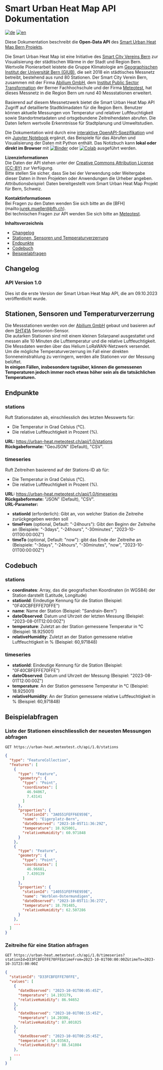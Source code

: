 # Smart Urban Heat Map API Dokumentation <!-- omit in toc -->

[![de](https://img.shields.io/badge/lang-de-green.svg)](../de)
[![en](https://img.shields.io/badge/lang-en-red.svg)](../)


Diese Dokumentation beschreibt die **Open-Data API** des [Smart Urban Heat Map Bern Projekts](https://urban-heat.meteotest.ch).

Die Smart Urban Heat Map ist eine Initiative des [Smart City Vereins Bern](https://www.smartcity-bern.ch/) zur Visualisierung der städtischen Wärme in der Stadt und Region Bern. Wertvolle Pionierarbeit leistete die Gruppe Klimatologie am [Geographischen Institut der Universität Bern (GIUB)](https://www.geography.unibe.ch/index_eng.html), die seit 2018 ein städtisches Messnetz betreibt, bestehend aus rund 80 Stationen. Der Smart City Verein Bern, zusammen mit der Firma [Abilium GmbH](https://www.abilium.io/), dem [Institut Public Sector Transformation](https://www.bfh.ch/de/forschung/forschungsbereiche/public-sector-transformation/) der Berner Fachhochschule und der Firma [Meteotest](https://meteotest.ch/), hat dieses Messnetz in die Region Bern um rund 40 Messstationen erweitert.

Basierend auf diesem Messnetzwerk bietet die Smart Urban Heat Map API Zugriff auf detaillierte Stadtklimadaten für die Region Bern. Benutzer können aktuelle Messungen von Temperatur und relativer Luftfeuchtigkeit sowie Standortmetadaten und ortsgebundene Zeitreihendaten abrufen. Die Daten liefern wertvolle Erkenntnisse für Stadtplanung und Umweltstudien.

Die Dokumentation wird durch eine [interaktive OpenAPI-Spezifikation](../Swagger) und ein [Jupyter Notebook](../python_examples.ipynb) ergänzt, das Beispiele für das Abrufen und Visualisierung der Daten mit Python enthält.
Das Notizbuch kann **lokal oder direkt im Browser** mit [![Binder](https://mybinder.org/badge_logo.svg)](https://mybinder.org/v2/gh/JurekMueller/SUH_Bern_API_Doc/main?labpath=python_examples.ipynb)
oder [![Colab](https://colab.research.google.com/assets/colab-badge.svg)](https://colab.research.google.com/github/JurekMueller/SUH_Bern_API_Doc/blob/main/python_examples.ipynb) ausgeführt werden.

**Lizenzinformationen**  
Die Daten der API stehen unter der [Creative Commons Attribution License (CC-BY)](https://creativecommons.org/licenses/by/4.0/) zur Verfügung.  
Bitte stellen Sie sicher, dass Sie bei der Verwendung oder Weitergabe dieser Daten in Ihren Projekten oder Anwendungen die Urheber angeben.  
*Attributionsbeispiel:* Daten bereitgestellt vom Smart Urban Heat Map Projekt für Bern, Schweiz.

**Kontaktinformationen**  
Bei Fragen zu den Daten wenden Sie sich bitte an die [BFH] (mailto:jurek.mueller@bfh.ch).  
Bei technischen Fragen zur API wenden Sie sich bitte an [Meteotest](mailto:office@meteotest.ch).  

**Inhaltsverzeichnis**
- [Changelog](#changelog)
- [Stationen, Sensoren und Temperaturverzerrung](#stationen-sensoren-und-temperaturverzerrung)
- [Endpunkte](#endpunkte)
- [Codebuch](#codebuch)
- [Beispielabfragen](#beispielabfragen)

## Changelog

### API Version 1.0 <!-- omit in toc -->

Dies ist die erste Version der Smart Urban Heat Map API, die am 09.10.2023 veröffentlicht wurde.

## Stationen, Sensoren und Temperaturverzerrung
Die Messstationen werden von der [Abilium GmbH](https://www.abilium.io/) gebaut und basieren auf dem [SHT41A](https://www.mouser.ch/datasheet/2/682/Datasheet_SHT4x-3003109.pdf) Sensorion-Sensor.  
Die autarken Stationen sind mit einem kleinen Solarpanel ausgestattet und messen alle 10 Minuten die Lufttemperatur und die relative Luftfeuchtigkeit.
Die Messdaten werden über das Helium LoRaWAN-Netzwerk versendet.  
Um die mögliche Temperaturverzerrung im Fall einer direkten Sonneneinstrahlung zu verringern, werden alle Stationen vor der Messung belüftet.  
**In einigen Fällen, insbesondere tagsüber, können die gemessenen Temperaturen jedoch immer noch etwas höher sein als die tatsächlichen Temperaturen.**

## Endpunkte

### stations <!-- omit in toc -->

Ruft Stationsdaten ab, einschliesslich des letzten Messwerts für:
* Die Temperatur in Grad Celsius (°C).  
* Die relative Luftfeuchtigkeit in Prozent (%).

**URL:** https://urban-heat.meteotest.ch/api/1.0/stations  
**Rückgabeformate:** "GeoJSON" (Default), "CSV".

### timeseries <!-- omit in toc -->
Ruft Zeitreihen basierend auf der Stations-ID ab für:  
* Die Temperatur in Grad Celsius (°C).  
* Die relative Luftfeuchtigkeit in Prozent (%).

**URL:** https://urban-heat.meteotest.ch/api/1.0/timeseries  
**Rückgabeformate:** "JSON" (Default), "CSV".  
**URL-Parameter:**
   * **stationId** (erforderlich): Gibt an, von welcher Station die Zeitreihe zurückgegeben werden soll
   * **timeFrom** (optional, Default: "-24hours"): Gibt den Beginn der Zeitreihe an (Beispiele: "-3days", "-24hours", "-30minutes", "2023-10-01T00:00:00Z")
   * **timeTo** (optional, Default: "now"): gibt das Ende der Zeitreihe an (Beispiele: "-3days", "-24hours", "-30minutes", "now", "2023-10-01T00:00:00Z")

## Codebuch

### stations <!-- omit in toc -->

- **coordinates**: Array, das die geografischen Koordinaten (in WGS84) der Station darstellt (Latitude, Longitude)
- **stationId**: Eindeutige Kennung für die Station (Beispiel: "0F40CBFEFFE70FFE")
- **name**: Name der Station (Beispiel: "Sandrain-Bern")
- **dateObserved**: Datum und Uhrzeit der letzten Messung (Beispiel: "2023-08-01T12:00:00Z")
- **temperature**: Zuletzt an der Station gemessene Temperatur in °C (Beispiel: 18.925001)
- **relativeHumidity**: Zuletzt an der Station gemessene relative Luftfeuchtigkeit in % (Beispiel: 60,971848)

### timeseries <!-- omit in toc -->

- **stationId**: Eindeutige Kennung für die Station (Beispiel: "0F40CBFEFFE70FFE")
- **dateObserved**: Datum und Uhrzeit der Messung (Beispiel: "2023-08-01T12:00:00Z")
- **temperature**: An der Station gemessene Temperatur in °C (Beispiel: 18.925001)
- **relativeHumidity**: An der Station gemessene relative Luftfeuchtigkeit in % (Beispiel: 60,971848)

## Beispielabfragen

### Liste der Stationen einschliesslich der neuesten Messungen abfragen <!-- omit in toc -->
`GET https://urban-heat.meteotest.ch/api/1.0/stations`

```json
{
  "type": "FeatureCollection",
  "features": [
    {
      "type": "Feature",
      "geometry": {
        "type": "Point",
        "coordinates": [
          46.94067,
          7.43141
        ]
      },
      "properties": {
        "stationId": "3A0551FEFF6E959E",
        "name": "Eigerplatz-Bern",
        "dateObserved": "2023-10-05T11:36:29Z",
        "temperature": 18.925001,
        "relativeHumidity": 60.971848
      }
    },
    {
      "type": "Feature",
      "geometry": {
        "type": "Point",
        "coordinates": [
          46.96681,
          7.439139
        ]
      },
      "properties": {
        "stationId": "140551FEFF6E959E",
        "name": "Worblen-Ostermundigen",
        "dateObserved": "2023-10-05T11:36:27Z",
        "temperature": 18.791485,
        "relativeHumidity": 62.507286
      }
    },
    ...
  ]
}
```

### Zeitreihe für eine Station abfragen  <!-- omit in toc -->

`GET https://urban-heat.meteotest.ch/api/1.0/timeseries?stationId=D33FCBFEFFE70FFE&timeFrom=2023-10-01T00:00:00Z&timeTo=2023-10-31T23:00:00Z`

```json
{
  "stationId": "D33FCBFEFFE70FFE", 
  "values": [
    {
      "dateObserved": "2023-10-01T00:05:45Z", 
      "temperature": 14.193179, 
      "relativeHumidity": 86.94652
    },
    {
      "dateObserved": "2023-10-01T00:15:45Z", 
      "temperature": 14.20386, 
      "relativeHumidity": 87.801025
    },
    {
      "dateObserved": "2023-10-01T00:25:45Z", 
      "temperature": 14.03563, 
      "relativeHumidity": 88.541084
    },
    ...
  ]
}
```